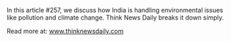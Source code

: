 In this article #257, we discuss how India is handling environmental issues like pollution and climate change. Think News Daily breaks it down simply.

Read more at: www.thinknewsdaily.com